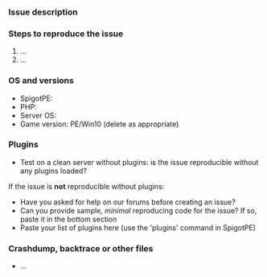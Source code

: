 ### Issue description
<!--- use our forum https://forums.pmmp.io for questions -->
<!--- Any issues requesting updates to new versions of MCPE will be treated as spam. We do not need issues to tell us that there is a new version available. -->
<!--- 
Write a short description about the issue

If you are reporting a regression or unexpected behaviour, please include the below information:
Expected result: What were you expecting to happen?
Actual result: What actually happened?
-->

### Steps to reproduce the issue
<!--- help us find the problem by adding steps to reproduce the issue -->
1. ...
2. ...

### OS and versions
<!--- use the 'version' command SpigotPE

NOTE: LATEST is not a valid version. SpigotPE version should include Jenkins build number and/or git commit hash.

NO support whatsoever will be provided for forks or spoons of SpigotPE. Issues relating to non-official distributions will be closed as spam. Please send such issues to whoever is responsible for the fork or spoon you are using.

-->
* SpigotPE:
* PHP:
* Server OS:
* Game version: PE/Win10 (delete as appropriate)

### Plugins
- Test on a clean server without plugins: is the issue reproducible without any plugins loaded?

If the issue is **not** reproducible without plugins:
- Have you asked for help on our forums before creating an issue?
- Can you provide sample, *minimal* reproducing code for the issue? If so, paste it in the bottom section
- Paste your list of plugins here (use the 'plugins' command in SpigotPE)

### Crashdump, backtrace or other files
<!--- please use gist or anything else and add links here -->
* ...
